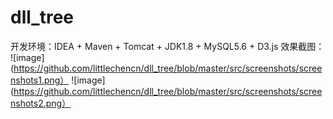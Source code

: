 # dll_tree
开发环境：IDEA + Maven + Tomcat + JDK1.8 + MySQL5.6 + D3.js
效果截图：
![image](https://github.com/littlechencn/dll_tree/blob/master/src/screenshots/screenshots1.png）
![image](https://github.com/littlechencn/dll_tree/blob/master/src/screenshots/screenshots2.png）
